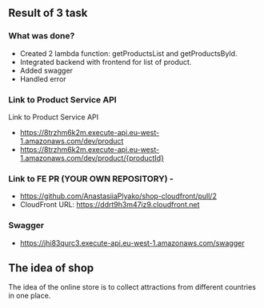 ## Result of 3 task
### What was done?
- Created 2 lambda function: getProductsList and getProductsById.
- Integrated backend with frontend for list of product.
- Added swagger
- Handled error

### Link to Product Service API
Link to Product Service API
- https://8trzhm6k2m.execute-api.eu-west-1.amazonaws.com/dev/product
- https://8trzhm6k2m.execute-api.eu-west-1.amazonaws.com/dev/product/{productId}

### Link to FE PR (YOUR OWN REPOSITORY) -
- https://github.com/AnastasiiaPlyako/shop-cloudfront/pull/2
- CloudFront URL: https://ddrt9h3m47iz9.cloudfront.net

### Swagger
- https://jhi83qurc3.execute-api.eu-west-1.amazonaws.com/swagger

## The idea of shop
The idea of the online store is to collect attractions from different countries in one place.
